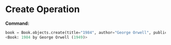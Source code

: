 # Create Operation

**Command:**
```python
book = Book.objects.create(title="1984", author="George Orwell", publication_year=1949)
<Book: 1984 by George Orwell (1949)>

